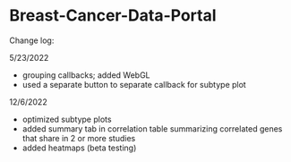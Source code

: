 # Breast-Cancer-Data-Portal
Change log:
    
5/23/2022 
- grouping callbacks; added WebGL
- used a separate button to separate callback for subtype plot

12/6/2022
- optimized subtype plots
- added summary tab in correlation table summarizing correlated genes that share in 2 or more studies
- added heatmaps (beta testing)